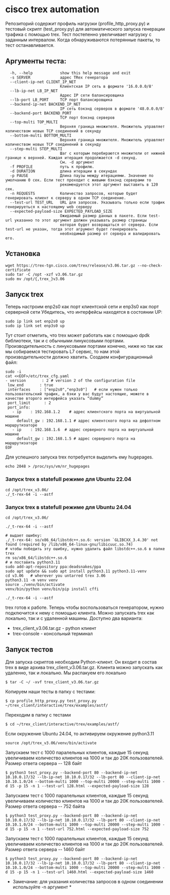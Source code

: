 # cisco trex automation 
Репозиторий содержит профиль нагрузки (profile_http_proxy.py) и тестовый скрипт (test_proxy.py)  для автоматического запуска генерации трафика с помощью trex. Тест постепенно увеличивает нагрузку с заданным интервалом. Когда обнаруживаются потерянные пакеты, то тест останавливается.

## Аргументы теста:
```
  -h, --help            show this help message and exit
  -s SERVER             адрес TRex генератора
  --client-ip-net CLIENT_IP_NET
                        Клиентская IP сеть в формате '16.0.0.0/8'
  --lb-ip-net LB_IP_NET
                        Адрес IP сети балансировщика
  --lb-port LB_PORT     TCP порт балансировщика
  --backend-ip-net BACKEND_IP_NET
                        IP сеть бэкэнд серверов в формате '48.0.0.0/8'
  --backend-port BACKEND_PORT
                        TCP порт бэкэнд серверов
  --top-multi TOP_MULTI
                        Верхняя граница множителя. Множитель управляет количеством новых TCP соединений в секунду
  --bottom-multi BOTTOM_MULTI
                        Верхняя граница множителя. Множитель управляет количеством новых TCP соединений в секунду
  --step-multi STEP_MULTI
                        Шаг с которым перебираются множители от нижней границе к верхней. Каждая итерация продолжается -d cекунд.
                        См. -d аргумент
  -f PROFILE            путь к профилю.
  -d DURATION           длина итерации в секундах
  -p PAUSE              Длина паузы между итерациями. Значение по умолчанию 0 сек. Если тест проходит с живыми бэкэнд серверами то
                        рекомендуется этот аргумент выставить в 120 сек.
  -n REQUESTS           Количество запросов, которые будет генерировать клиент к серверу в одном TCP соединение.
  --test-url TEST_URL   URL для запросов. Указывать только если трафик генерируеться к настоящему web серверу
  --expected-payload-size EXPECTED_PAYLOAD_SIZE
                        Ожидаемый размер данных в пакете. Если test-url указанно то этот аргумент должен указывать размер страницы
                        которая будет возвращаться от сервера. Если test-url не указан, тогда этот агрумент будет генерировать
                        необходимый размер от сервера и валидировать его.
```

## Установка
```
wget https://trex-tgn.cisco.com/trex/release/v3.06.tar.gz --no-check-certificate
sudo tar -C /opt -xzf v3.06.tar.gz
sudo mv /opt/{,trex_}v3.06
```

## Запуск trex 
Теперь настроим enp2s0 как порт клиентской сети и enp3s0 как порт серверной сети
Убедитесь, что интерфейсы находятся в состоянии UP:
```
sudo ip link set enp2s0 up
sudo ip link set enp3s0 up
```

Тут стоит отметить, что trex может работать как с помощью dpdk библиотеки, так и с обычными линуксовыми портами. Производительность с линуксовыми портами конечно, ниже но так как мы собираемся тестировать L7 сервис, то нам этой производительности должно хватить. Создаем конфигурационный файл:
 ```
sudo -i 
cat <<EOF>/etc/trex_cfg.yaml
- version       : 2 # version 2 of the configuration file
  low_end       : true
  interfaces    : ["enp2s0","enp3s0"]   # если нужен только пользовательский трафик, а бэки у вас будут настоящие, можете в качестве второго интерфейса указать “dummy”
  port_limit      : 2
  port_info: 
    - ip    : 192.168.1.2    # адрес клиентского порта на виртуальной машине 
      default_gw : 192.168.1.1 # адрес клиентского порта на дефолтном маршрутизаторе
    - ip    : 192.168.1.6  # адрес серверного порта на виртуальной машине
      default_gw : 192.168.1.5 # адрес серверного порта на маршрутизаторе
EOF
```

Для успешного запуска trex потребуется выделить ему hugepages.
```
echo 2048 > /proc/sys/vm/nr_hugepages
```

### Запуск trex в statefull режиме для Ubuntu 22.04
```
cd /opt/trex_v3.06/
./_t-rex-64 -i --astf
```

### Запуск trex в statefull режиме для Ubuntu 24.04
```
cd /opt/trex_v3.06/

./_t-rex-64 -i --astf

# выдает ошибку:
./_t-rex-64: so/x86_64/libstdc++.so.6: version `GLIBCXX_3.4.30' not found (required by /lib/x86_64-linux-gnu/libicuuc.so.74)
# чтобы победить эту ошибку, нужно удалить файл libstdc++.so.6 в папке trex
rm so/x86_64/libstdc++.so.6
# и поставить python3.11
sudo add-apt-repository ppa:deadsnakes/ppa
sudo apt update && sudo apt install python3.11 python3.11-venv
cd v3.06   # wherever you untarred trex 3.06
python3.11 -m venv venv
source ./venv/bin/activate
venv/bin/python venv/bin/pip install cffi

./_t-rex-64 -i --astf
```
trex готов к работе. Теперь чтобы воспользоваться генератором, нужно подключится к нему с помощью клиента. Можно запускать trex как локально, так и с удаленной машины. Доступно два варианта:
* trex_client_v3.06.tar.gz - python клиент
* trex-console - консольный терминал


## Запуск тестов

Для запуска скриптов необходим Python-клиент. Он входит в состав trex в виде архива trex_client_v3.06.tar.gz. Клиента можно запускать как удаленно, так и локально. Мы распакуем его локально
```
$ tar -C ~/ -xvf trex_client_v3.06.tar.gz
```
Копируем наши тесты в папку с тестами:
```
$ cp profile_http_proxy.py test_proxy.py ~/trex_client/interactive/trex/examples/astf/
```
Переходим в папку с тестами
```
$ cd ~/trex_client/interactive/trex/examples/astf/
```
Eсли окружение Ubuntu 24.04, то активируем окружение python3.11
```
source /opt/trex_v3.06/venv/bin/activate
```

Запускаем тест с 1000 паралельных клиентов, каждые 15 секунд увеличиваем количество клиентов на 1000 и так до 20K пользователей. Размер ответа сервера -- 128 байт
```
$ python3 test_proxy.py --backend-port 80 --backend-ip-net 10.10.0.17/32 --lb-ip-net 10.10.0.17/32 --lb-port 80 --client-ip-net 10.10.1.0/24 --bottom-multi 1000 --top-multi 20000 --step-multi 1000 -d 15 -p 15 -n 1 --test-url 128.html --expected-payload-size 128
```
Запускаем тест с 1000 паралельных клиентов, каждые 15 секунд увеличиваем количество клиентов на 1000 и так до 20K пользователей. Размер ответа сервера -- 752 байта
```
$ python3 test_proxy.py --backend-port 80 --backend-ip-net 10.10.0.17/32 --lb-ip-net 10.10.0.17/32 --lb-port 80 --client-ip-net 10.10.1.0/24 --bottom-multi 1000 --top-multi 20000 --step-multi 1000 -d 15 -p 15 -n 1 --test-url 752.html --expected-payload-size 752
```
Запускаем тест с 1000 паралельных клиентов, каждые 15 секунд увеличиваем количество клиентов на 1000 и так до 20K пользователей. Размер ответа сервера -- 1460 байт
```
$ python3 test_proxy.py --backend-port 80 --backend-ip-net 10.10.0.17/32 --lb-ip-net 10.10.0.17/32 --lb-port 80 --client-ip-net 10.10.1.0/24 --bottom-multi 1000 --top-multi 20000 --step-multi 1000 -d 15 -p 15 -n 1 --test-url 1460.html --expected-payload-size 1460
```
* Замечание: для указания количества запросов в одном соединении используйте -n аргумент *
